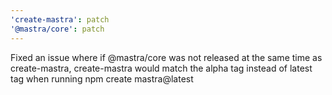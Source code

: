 ```yaml
---
'create-mastra': patch
'@mastra/core': patch
---
```


Fixed an issue where if @mastra/core was not released at the same time as create-mastra, create-mastra would match the alpha tag instead of latest tag when running npm create mastra@latest
